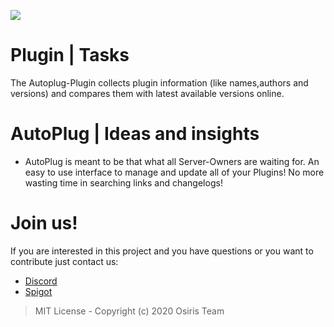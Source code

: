 ![](https://rapidus-info.webnode.com/_files/200000003-4d08d4d08f/AutoPlug%20GitHub%20Header%20800x80.png)
# Plugin | Tasks
The Autoplug-Plugin collects plugin information (like names,authors and versions) and compares them with latest available versions online.

 # AutoPlug | Ideas and insights
 - AutoPlug is meant to be that what all Server-Owners are waiting for. An easy to use interface to manage and update all of your Plugins! No more wasting time in searching links and changelogs!

 # Join us!
If you are interested in this project and you have questions or you want to contribute just contact us:
 - [Discord](https://discord.gg/DD3rbQe)
 - [Spigot](https://www.spigotmc.org/members/osiristeam.935748/)



> MIT License - Copyright (c) 2020 Osiris Team
